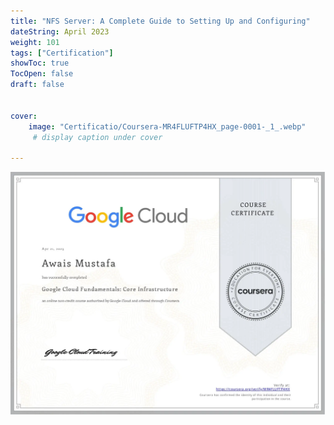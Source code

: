 ```yaml
---
title: "NFS Server: A Complete Guide to Setting Up and Configuring"
dateString: April 2023
weight: 101
tags: ["Certification"]
showToc: true
TocOpen: false
draft: false


cover:
    image: "Certificatio/Coursera-MR4FLUFTP4HX_page-0001-_1_.webp" 
     # display caption under cover
    
---
```


![certificate](Certificatio/Coursera-MR4FLUFTP4HX_page-0001-_1_.webp)

